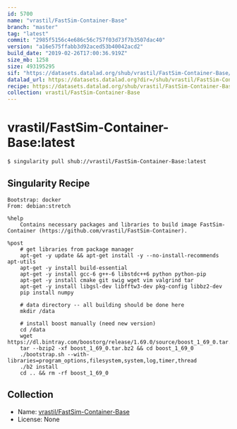 ```yaml
---
id: 5700
name: "vrastil/FastSim-Container-Base"
branch: "master"
tag: "latest"
commit: "2985f5156c4e686c56c757f03d73f7b3507dac40"
version: "a16e575ffabb3d92aced53b40042acd2"
build_date: "2019-02-26T17:00:36.919Z"
size_mb: 1258
size: 493195295
sif: "https://datasets.datalad.org/shub/vrastil/FastSim-Container-Base/latest/2019-02-26-2985f515-a16e575f/a16e575ffabb3d92aced53b40042acd2.simg"
datalad_url: https://datasets.datalad.org?dir=/shub/vrastil/FastSim-Container-Base/latest/2019-02-26-2985f515-a16e575f/
recipe: https://datasets.datalad.org/shub/vrastil/FastSim-Container-Base/latest/2019-02-26-2985f515-a16e575f/Singularity
collection: vrastil/FastSim-Container-Base
---
```


# vrastil/FastSim-Container-Base:latest

```bash
$ singularity pull shub://vrastil/FastSim-Container-Base:latest
```

## Singularity Recipe

```singularity
Bootstrap: docker
From: debian:stretch

%help
    Contains necessary packages and libraries to build image FastSim-Container (https://github.com/vrastil/FastSim-Container).

%post
    # get libraries from package manager
    apt-get -y update && apt-get install -y --no-install-recommends apt-utils
    apt-get -y install build-essential
    apt-get -y install gcc-6 g++-6 libstdc++6 python python-pip
    apt-get -y install cmake git swig wget vim valgrind tar
    apt-get -y install libgsl-dev libfftw3-dev pkg-config libbz2-dev
    pip install numpy

    # data directory -- all building should be done here
    mkdir /data

    # install boost manually (need new version)
    cd /data
    wget https://dl.bintray.com/boostorg/release/1.69.0/source/boost_1_69_0.tar.bz2
    tar --bzip2 -xf boost_1_69_0.tar.bz2 && cd boost_1_69_0
    ./bootstrap.sh --with-libraries=program_options,filesystem,system,log,timer,thread
    ./b2 install
    cd .. && rm -rf boost_1_69_0
```

## Collection

 - Name: [vrastil/FastSim-Container-Base](https://github.com/vrastil/FastSim-Container-Base)
 - License: None

